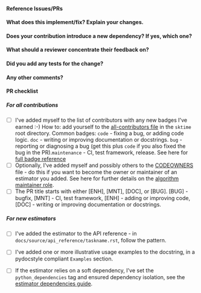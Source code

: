 <!--
Thanks for contributing a pull request! Please ensure you have taken a look
at our contribution guide: https://github.com/sktime/sktime/blob/main/CONTRIBUTING.md
-->

#### Reference Issues/PRs
<!--
Example: Fixes #1234. See also #3456.

Please use keywords (e.g., Fixes) to create link to the issues or pull requests
you resolved, so that they will automatically be closed when your pull request
is merged. See https://github.com/blog/1506-closing-issues-via-pull-requests
-->


#### What does this implement/fix? Explain your changes.
<!--
A clear and concise description of what you have implemented.
-->

#### Does your contribution introduce a new dependency? If yes, which one?

<!--
If your contribution does add a new hard dependency, we may suggest to initially develop your contribution in a separate companion package in https://github.com/sktime/ to keep external dependencies of the core sktime package to a minimum.
-->

#### What should a reviewer concentrate their feedback on?

<!-- This section is particularly useful if you have a pull request that is still in development. You can guide the reviews to focus on the parts that are ready for their comments. We suggest using bullets (indicated by * or -) and filled checkboxes [x] here -->

#### Did you add any tests for the change?

<!-- This section is useful if you have added a test in addition to the existing ones. This will ensure that further changes to these files won't introduce the same kind of bug. It is considered good practice to add tests with newly added code to enforce the fact that the code actually works. This will reduce the chance of introducing logical bugs.
-->

#### Any other comments?
<!--
Please be aware that we are a loose team of volunteers so patience is necessary; assistance handling other issues is very welcome. We value all user contributions, no matter how minor they are. If we are slow to review, either the pull request needs some benchmarking, tinkering, convincing, etc. or more likely the reviewers are simply busy. In either case, we ask for your understanding during the review process.
-->

#### PR checklist
<!--
Please go through the checklist below. Please feel free to remove points if they are not applicable.
-->

##### For all contributions
- [ ] I've added myself to the list of contributors with any new badges I've earned :-)
  How to: add yourself to the [all-contributors file](https://github.com/sktime/sktime/blob/main/.all-contributorsrc) in the `sktime` root directory. Common badges: `code` - fixing a bug, or adding code logic. `doc` - writing or improving documentation or docstrings. `bug` - reporting or diagnosing a bug (get this plus `code` if you also fixed the bug in the PR).`maintenance` - CI, test framework, release.
  See here for [full badge reference](https://allcontributors.org/docs/en/emoji-key)
- [ ] Optionally, I've added myself and possibly others to the [CODEOWNERS](https://github.com/sktime/sktime/blob/main/CODEOWNERS) file - do this if you want to become the owner or maintainer of an estimator you added.
  See here for further details on the [algorithm maintainer role](https://www.sktime.net/en/latest/get_involved/governance.html#algorithm-maintainers).
- [ ] The PR title starts with either [ENH], [MNT], [DOC], or [BUG]. [BUG] - bugfix, [MNT] - CI, test framework, [ENH] - adding or improving code, [DOC] - writing or improving documentation or docstrings.

##### For new estimators
- [ ] I've added the estimator to the API reference - in `docs/source/api_reference/taskname.rst`, follow the pattern.
- [ ] I've added one or more illustrative usage examples to the docstring, in a pydocstyle compliant `Examples` section.
- [ ] If the estimator relies on a soft dependency, I've set the `python_dependencies` tag and ensured
  dependency isolation, see the [estimator dependencies guide](https://www.sktime.net/en/latest/developer_guide/dependencies.html#adding-a-soft-dependency).


<!--
Thanks for contributing!
-->
